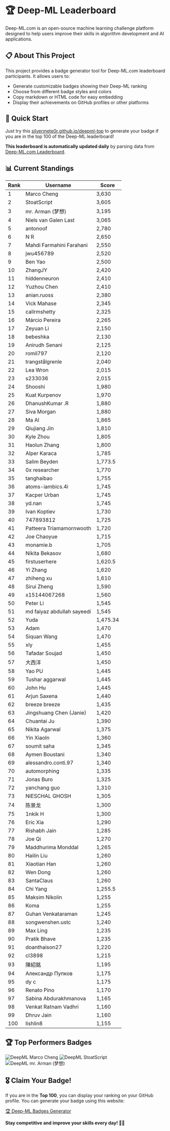 # 🏆 Deep-ML Leaderboard

Deep-ML.com is an open-source machine learning challenge platform designed to help users improve their skills in algorithm development and AI applications.  

## 📋 About This Project

This project provides a badge generator tool for Deep-ML.com leaderboard participants. It allows users to:
- Generate customizable badges showing their Deep-ML ranking
- Choose from different badge styles and colors
- Copy markdown or HTML code for easy embedding
- Display their achievements on GitHub profiles or other platforms

## 🚀 Quick Start

Just try this [silvermete0r.github.io/deepml-top](silvermete0r.github.io/deepml-top) to generate your badge if you are in the top 100 of the Deep-ML leaderboard!

**This leaderboard is automatically updated daily** by parsing data from [Deep-ML.com Leaderboard](https://www.deep-ml.com/leaderboard).  

## 📊 Current Standings  

<!-- LEADERBOARD_START -->
| Rank | Username | Score |
|------|---------|-------|
| 1 | Marco Cheng | 3,630 |
| 2 | StoatScript | 3,605 |
| 3 | mr. Arman (梦想) | 3,195 |
| 4 | Niels van Galen Last | 3,065 |
| 5 | antonoof | 2,780 |
| 6 | N R | 2,650 |
| 7 | Mahdi Farmahini Farahani | 2,550 |
| 8 | jwu456789 | 2,520 |
| 9 | Ben Yao | 2,500 |
| 10 | ZhangJY | 2,420 |
| 11 | hiddenneuron | 2,410 |
| 12 | Yuzhou Chen | 2,410 |
| 13 | anian.ruoss | 2,380 |
| 14 | Vick Mahase | 2,345 |
| 15 | callrmshetty | 2,325 |
| 16 | Márcio Pereira | 2,265 |
| 17 | Zeyuan Li | 2,150 |
| 18 | bebeshka | 2,130 |
| 19 | Anirudh Senani | 2,125 |
| 20 | romil797 | 2,120 |
| 21 | trangstålgrenle | 2,040 |
| 22 | Lea Wron | 2,015 |
| 23 | s233036 | 2,015 |
| 24 | Shooshi | 1,980 |
| 25 | Kuat Kurpenov | 1,970 |
| 26 | DhanushKumar .R | 1,880 |
| 27 | Siva Morgan | 1,880 |
| 28 | Ma Al | 1,865 |
| 29 | Qiujiang Jin | 1,810 |
| 30 | Kyle Zhou | 1,805 |
| 31 | Haolun Zhang | 1,800 |
| 32 | Alper Karaca | 1,785 |
| 33 | Salim Beyden | 1,773.5 |
| 34 | 0x researcher | 1,770 |
| 35 | tanghaibao | 1,755 |
| 36 | atoms-iambics.4i | 1,745 |
| 37 | Kacper Urban | 1,745 |
| 38 | yd.nan | 1,745 |
| 39 | Ivan Koptiev | 1,730 |
| 40 | 747893812 | 1,725 |
| 41 | Patteera Triamamornwooth | 1,720 |
| 42 | Joe Chaoyue | 1,715 |
| 43 | monamie.b | 1,705 |
| 44 | Nikita Bekasov | 1,680 |
| 45 | firstuserhere | 1,620.5 |
| 46 | Yi Zhang | 1,620 |
| 47 | zhiheng xu | 1,610 |
| 48 | Sirui Zheng | 1,590 |
| 49 | x15144067268 | 1,560 |
| 50 | Peter Li | 1,545 |
| 51 | md faiyaz abdullah sayeedi | 1,545 |
| 52 | Yuda | 1,475.34 |
| 53 | Adam | 1,470 |
| 54 | Siquan Wang | 1,470 |
| 55 | xly | 1,455 |
| 56 | Tafadar Soujad | 1,450 |
| 57 | 大西洋 | 1,450 |
| 58 | Yao PU | 1,445 |
| 59 | Tushar aggarwal | 1,445 |
| 60 | John Hu | 1,445 |
| 61 | Arjun Saxena | 1,440 |
| 62 | breeze breeze | 1,435 |
| 63 | Jingshuang Chen (Janie) | 1,420 |
| 64 | Chuantai Ju | 1,390 |
| 65 | Nikita Agarwal | 1,375 |
| 66 | Yin Xiaoln | 1,360 |
| 67 | soumit saha | 1,345 |
| 68 | Aymen Boustani | 1,340 |
| 69 | alessandro.conti.97 | 1,340 |
| 70 | automorphing | 1,335 |
| 71 | Jonas Buro | 1,325 |
| 72 | yanchang guo | 1,310 |
| 73 | NIESCHAL GHOSH | 1,305 |
| 74 | 陈景龙 | 1,300 |
| 75 | 1nkik H | 1,300 |
| 76 | Eric Xia | 1,290 |
| 77 | Rishabh Jain | 1,285 |
| 78 | Joe Qi | 1,270 |
| 79 | Maddhurima Monddal | 1,265 |
| 80 | Hailin Liu | 1,260 |
| 81 | Xiaotian Han | 1,260 |
| 82 | Wen Dong | 1,260 |
| 83 | SantaClaus | 1,260 |
| 84 | Chi Yang | 1,255.5 |
| 85 | Maksim Nikolin | 1,255 |
| 86 | Koma | 1,255 |
| 87 | Guhan Venkataraman | 1,245 |
| 88 | songwenshen.ustc | 1,240 |
| 89 | Max Ling | 1,235 |
| 90 | Pratik Bhave | 1,235 |
| 91 | doanthaison27 | 1,220 |
| 92 | cl3898 | 1,215 |
| 93 | 陳紹銘 | 1,195 |
| 94 | Александр Пупков | 1,175 |
| 95 | dy c | 1,175 |
| 96 | Renato Pino | 1,170 |
| 97 | Sabina Abdurakhmanova | 1,165 |
| 98 | Venkat Ratnam Vadhri | 1,160 |
| 99 | Dhruv Jain | 1,160 |
| 100 | lishlin8 | 1,155 |
<!-- LEADERBOARD_END -->

## 🏆 Top Performers Badges

<!-- BADGES_START -->
![DeepML Marco Cheng](https://img.shields.io/badge/dynamic/json?url=https%3A%2F%2Fraw.githubusercontent.com%2Fsilvermete0r%2Fdeepml-top%2Fmain%2Fbadges.json&query=%24.4091c1a21900bd2c7d3f4e343acddda1.label&prefix=Rank%20&style=for-the-badge&label=%F0%9F%9A%80%20DeepML&color=blue&link=https%3A%2F%2Fwww.deep-ml.com%2Fleaderboard)
![DeepML StoatScript](https://img.shields.io/badge/dynamic/json?url=https%3A%2F%2Fraw.githubusercontent.com%2Fsilvermete0r%2Fdeepml-top%2Fmain%2Fbadges.json&query=%24.2561d6c634fa6c4eb794454446029d95.label&prefix=Rank%20&style=for-the-badge&label=%F0%9F%9A%80%20DeepML&color=blue&link=https%3A%2F%2Fwww.deep-ml.com%2Fleaderboard)
![DeepML mr. Arman (梦想)](https://img.shields.io/badge/dynamic/json?url=https%3A%2F%2Fraw.githubusercontent.com%2Fsilvermete0r%2Fdeepml-top%2Fmain%2Fbadges.json&query=%24.1247b1b5b9cd95e98d7ff7438207406f.label&prefix=Rank%20&style=for-the-badge&label=%F0%9F%9A%80%20DeepML&color=blue&link=https%3A%2F%2Fwww.deep-ml.com%2Fleaderboard)
<!-- BADGES_END -->

## 🎖 Claim Your Badge!  

If you are in the **Top 100**, you can display your ranking on your GitHub profile. You can generate your badge using this website:

[🏆 Deep-ML Badges Generator](https://silvermete0r.github.io/deepml-top/)

**Stay competitive and improve your skills every day! 🚀🔥**
